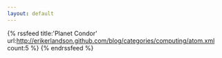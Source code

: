 ```yaml
---
layout: default
---
```


<div class="blog-index">

{% rssfeed title:'Planet Condor' url:http://erikerlandson.github.com/blog/categories/computing/atom.xml count:5 %}
{% endrssfeed %}

</div>
